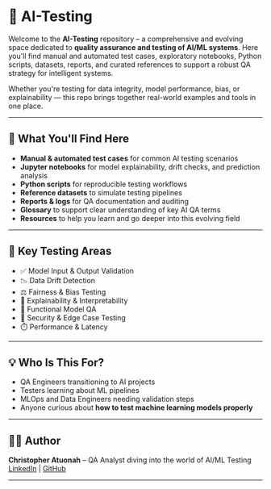 # 🤖 AI-Testing

Welcome to the **AI-Testing** repository – a comprehensive and evolving space dedicated to **quality assurance and testing of AI/ML systems**. Here you'll find manual and automated test cases, exploratory notebooks, Python scripts, datasets, reports, and curated references to support a robust QA strategy for intelligent systems.

Whether you're testing for data integrity, model performance, bias, or explainability — this repo brings together real-world examples and tools in one place.

---

## 🧪 What You'll Find Here

- **Manual & automated test cases** for common AI testing scenarios
- **Jupyter notebooks** for model explainability, drift checks, and prediction analysis
- **Python scripts** for reproducible testing workflows
- **Reference datasets** to simulate testing pipelines
- **Reports & logs** for QA documentation and auditing
- **Glossary** to support clear understanding of key AI QA terms
- **Resources** to help you learn and go deeper into this evolving field

---

## 🎯 Key Testing Areas

- ✅ Model Input & Output Validation
- 📉 Data Drift Detection
- ⚖️ Fairness & Bias Testing
- 🔎 Explainability & Interpretability
- 🧪 Functional Model QA
- 🔐 Security & Edge Case Testing
- ⏱️ Performance & Latency

---

## 💡 Who Is This For?

- QA Engineers transitioning to AI projects  
- Testers learning about ML pipelines  
- MLOps and Data Engineers needing validation steps  
- Anyone curious about **how to test machine learning models properly**

---

## 👨‍💻 Author

**Christopher Atuonah** – QA Analyst diving into the world of AI/ML Testing  
[LinkedIn](https://www.linkedin.com/in/seu-perfil) | [GitHub](https://github.com/QAtuonah)

---
